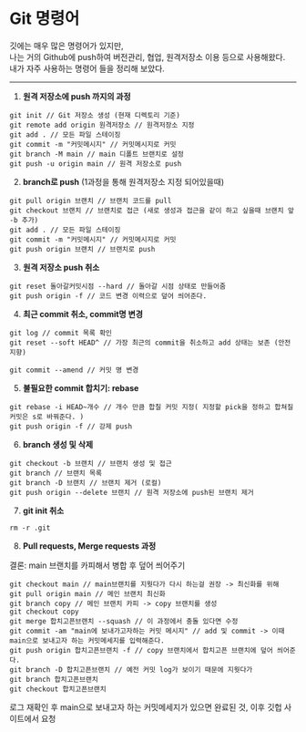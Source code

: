 # Git 명령어 

깃에는 매우 많은 명령어가 있지만, <br> 
나는 거의 Github에 push하여 버전관리, 협업, 원격저장소 이용 등으로 사용해왔다. <br>
내가 자주 사용하는 명령어 들을 정리해 보았다.

-----

1. **원격 저장소에 push 까지의 과정**
```
git init // Git 저장소 생성 (현재 디렉토리 기준)
git remote add origin 원격저장소 // 원격저장소 지정
git add . // 모든 파일 스테이징 
git commit -m "커밋메시지" // 커밋메시지로 커밋
git branch -M main // main 디폴트 브랜치로 설정
git push -u origin main // 원격 저장소로 push
```

2. **branch로 push** (1과정을 통해 원격저장소 지정 되어있을때)
```
git pull origin 브랜치 // 브랜치 코드를 pull
git checkout 브랜치 // 브랜치로 접근 (새로 생성과 접근을 같이 하고 싶을때 브랜치 앞 -b 추가)
git add . // 모든 파일 스테이징 
git commit -m "커밋메시지" // 커밋메시지로 커밋
git push origin 브랜치 // 브랜치로 push
```

3. **원격 저장소 push 취소**
```
git reset 돌아갈커밋시점 --hard // 돌아갈 시점 상태로 만들어줌 
git push origin -f // 코드 변경 이력으로 덮어 씌어준다.
```

4. **최근 commit 취소, commit명 변경**
```
git log // commit 목록 확인
git reset --soft HEAD^ // 가장 최근의 commit을 취소하고 add 상태는 보존 (안전지향)

git commit --amend // 커밋 명 변경
```

5. **불필요한 commit 합치기: rebase**
```
git rebase -i HEAD~개수 // 개수 만큼 합칠 커밋 지정( 지정할 pick을 정하고 합쳐질 커밋은 s로 바꿔준다. )
git push origin -f // 강제 push
```

6. **branch 생성 및 삭제**
```
git checkout -b 브랜치 // 브랜치 생성 및 접근
git branch // 브랜치 목록
git branch -D 브랜치 // 브랜치 제거 (로컬)
git push origin --delete 브랜치 // 원격 저장소에 push된 브랜치 제거
```

7. **git init 취소**
```
rm -r .git
```

8. **Pull requests, Merge requests 과정** <br>

결론: main 브랜치를 카피해서 병합 후 덮어 씌어주기 
```
git checkout main // main브랜치를 지웟다가 다시 하는걸 권장 -> 최신화를 위해
git pull origin main // 메인 브랜치 최신화
git branch copy // 메인 브랜치 카피 -> copy 브랜치를 생성
git checkout copy 
git merge 합치고픈브랜치 --squash // 이 과정에서 충돌 있다면 수정
git commit -am "main에 보내가고자하는 커밋 메시지" // add 및 commit -> 이때 main으로 보내고자 하는 커밋메세지를 입력해준다.
git push origin 합치고픈브랜치 -f // copy 브랜치에서 합치고픈 브랜치에 덮어 씌어준다.
git branch -D 합치고픈브랜치 // 예전 커밋 log가 보이기 때문에 지웟다가
git branch 합치고픈브랜치
git checkout 합치고픈브랜치
```
로그 재확인 후 main으로 보내고자 하는 커밋메세지가 있으면 완료된 것, 이후 깃헙 사이트에서 요청
